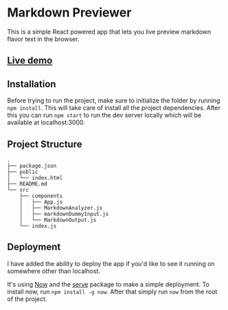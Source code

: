 # Markdown Previewer

This is a simple React powered app that lets you live preview markdown flavor text in the browser.  

## [Live demo](https://markdown-previewer-bxaruqjxby.now.sh/)

## Installation

Before trying to run the project, make sure to initialize the folder by running ```npm install```.
This will take care of install all the project dependencies. After this you can run
```npm start``` to run the dev server locally which will be available at localhost:3000.  

## Project Structure

```
.
├── package.json
├── public
│   └── index.html
├── README.md
└── src
    ├── components
    │   ├── App.js
    │   ├── MarkdownAnalyzer.js
    │   ├── markdownDummyInput.js
    │   └── MarkdownOutput.js
    └── index.js
```
## Deployment

I have added the ability to deploy the app if you'd like to see it running on somewhere other than localhost.

It's using [Now](https://zeit.co/now) and the [serve](https://github.com/zeit/serve) package to make a simple
deployment. To install now, run ```npm install -g now```. After that simply run ```now``` from the root of the project.